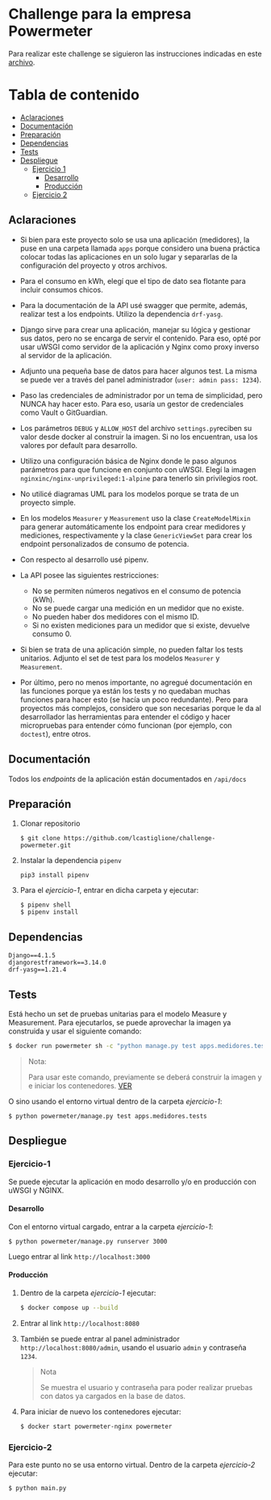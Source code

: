 ﻿# Challenge para la empresa Powermeter

Para realizar este challenge se siguieron las instrucciones indicadas en este [archivo](Instrucciones.pdf).

Tabla de contenido
=================

<!--ts-->

* [Aclaraciones](#Aclaraciones)
* [Documentación](#Documentación)
* [Preparación](#Preparación)
* [Dependencias](#Dependencias)
* [Tests](#tests)
* [Despliegue](#Despliegue)
     * [Ejercicio 1](#Ejercicio-1)
       * [Desarrollo](#Desarrollo)
       * [Producción](#Producción)
     * [Ejercicio 2](#Ejercicio-2)

<!--te-->

## Aclaraciones

- Si bien para este proyecto solo se usa una aplicación (medidores), la puse en una carpeta llamada `apps` porque considero una buena práctica colocar todas las aplicaciones en un solo lugar y separarlas de la configuración del proyecto y otros archivos.
- Para el consumo en kWh, elegí que el tipo de dato sea flotante para incluir consumos chicos. 
- Para la documentación de la API usé swagger que permite, además, realizar test a los endpoints. Utilizo la dependencia `drf-yasg`.
- Django sirve para crear una aplicación, manejar su lógica y gestionar sus datos, pero no se encarga de servir el contenido. Para eso, opté por usar uWSGI como servidor de la aplicación y Nginx como proxy inverso al servidor de la aplicación.
- Adjunto una pequeña base de datos para hacer algunos test. La misma se puede ver a través del panel administrador (`user: admin pass: 1234`).
- Paso las credenciales de administrador por un tema de simplicidad, pero NUNCA hay hacer esto. Para eso, usaría un gestor de credenciales como Vault o GitGuardian.
- Los parámetros `DEBUG` y `ALLOW_HOST` del archivo `settings.py`reciben su valor desde docker al construir la imagen. Si no los encuentran, usa los valores por default para desarrollo.
- Utilizo una configuración básica de Nginx donde le paso algunos parámetros para que funcione en conjunto con uWSGI. Elegí la imagen `nginxinc/nginx-unprivileged:1-alpine` para tenerlo sin privilegios root.
- No utilicé diagramas UML para los modelos porque se trata de un proyecto simple.
- En los modelos `Measurer` y `Measurement` uso la clase `CreateModelMixin` para generar automáticamente los endpoint para crear medidores y mediciones, respectivamente y la clase `GenericViewSet` para crear los endpoint personalizados de consumo de potencia.
- Con respecto al desarrollo usé pipenv.
- La API posee las siguientes restricciones: 
  - No se permiten números negativos en el consumo de potencia (kWh).
  - No se puede cargar una medición en un medidor que no existe.
  - No pueden haber dos medidores con el mismo ID.
  - Si no existen mediciones para un medidor que si existe, devuelve consumo 0.

- Si bien se trata de una aplicación simple, no pueden faltar los tests unitarios. Adjunto el set de test para los modelos `Measurer` y `Measurement`.
- Por último, pero no menos importante, no agregué documentación en las funciones porque ya están los tests y no quedaban muchas funciones para hacer esto (se hacía un poco redundante). Pero para proyectos más complejos, considero que son necesarias porque le da al desarrollador las herramientas para entender el código y hacer micropruebas para entender cómo funcionan (por ejemplo, con `doctest`), entre otros.



## Documentación

Todos los *endpoints* de la aplicación están documentados en `/api/docs`



## Preparación

1. Clonar repositorio

   ```
   $ git clone https://github.com/lcastiglione/challenge-powermeter.git
   ```

2. Instalar la dependencia `pipenv`

   ```
   pip3 install pipenv
   ```

3. Para el *ejercicio-1*, entrar en dicha carpeta y ejecutar:

   ```
   $ pipenv shell
   $ pipenv install
   ```



## Dependencias

```text
Django==4.1.5
djangorestframework==3.14.0
drf-yasg==1.21.4
```



## Tests

Está hecho un set de pruebas unitarias para el modelo Measure y Measurement. Para ejecutarlos, se puede aprovechar la imagen ya construida y usar el siguiente comando:

```bash
$ docker run powermeter sh -c "python manage.py test apps.medidores.tests" 
```

> Nota:
>
> Para usar este comando, previamente se deberá construir la imagen y e iniciar los contenedores. [VER](#Producción)

O sino usando el entorno virtual dentro de la carpeta *ejercicio-1*:

```shell
$ python powermeter/manage.py test apps.medidores.tests
```





## Despliegue



### Ejercicio-1

Se puede ejecutar la aplicación en modo desarrollo y/o en producción con uWSGI y NGINX.

#### Desarrollo

Con el entorno virtual cargado, entrar a la carpeta *ejercicio-1*:

```shell
$ python powermeter/manage.py runserver 3000
```

Luego entrar al link `http://localhost:3000`



#### Producción

1. Dentro de la carpeta *ejercicio-1* ejecutar:

   ```bash
   $ docker compose up --build
   ```

2. Entrar al link `http://localhost:8080`

3. También se puede entrar al panel administrador  `http://localhost:8080/admin`, usando el usuario `admin` y contraseña `1234`.

   > Nota
   >
   > Se muestra el usuario y contraseña para poder realizar pruebas con datos ya cargados en la base de datos.

4. Para iniciar de nuevo los contenedores ejecutar:

   ```bash
   $ docker start powermeter-nginx powermeter
   ```

   

### Ejercicio-2

Para este punto no se usa entorno virtual. Dentro de la carpeta *ejercicio-2* ejecutar:

```bash
$ python main.py
```

